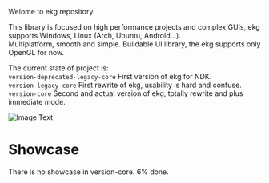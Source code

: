 Welome to ekg repository.

This library is focused on high performance projects and complex GUIs, ekg supports Windows, Linux (Arch, Ubuntu, Android...).  
Multiplatform, smooth and simple. Buildable UI library, the ekg supports only OpenGL for now.

The current state of project is:  
`version-deprecated-legacy-core` First version of ekg for NDK.  
`version-legacy-core` First rewrite of ekg, usability is hard and confuse.  
`version-core` Second and actual version of ekg, totally rewrite and plus immediate mode.

![Image Text](https://github.com/ekg-ui-library/ekg/blob/version-core/splash/splash-showcase-2-1.0.0.png.png?raw=true)

# Showcase

There is no showcase in version-core.
6% done.
